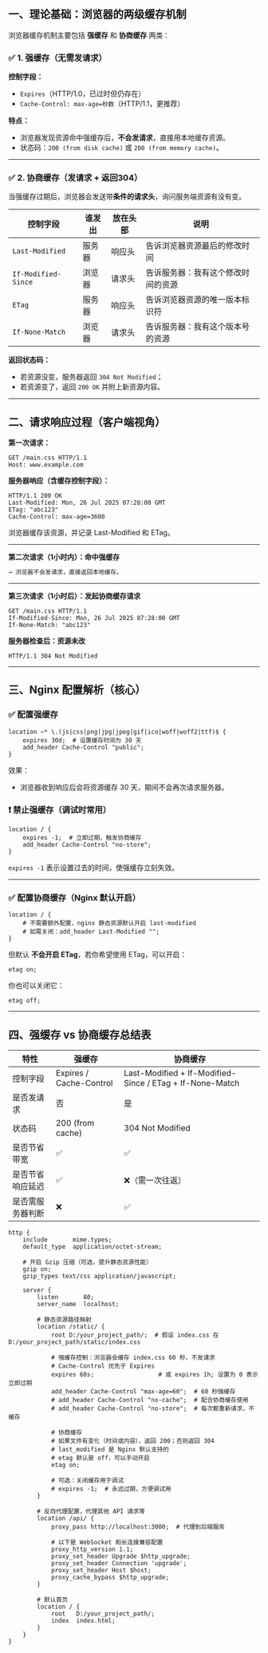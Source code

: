 ## 一、理论基础：浏览器的两级缓存机制

浏览器缓存机制主要包括 **强缓存** 和 **协商缓存** 两类：

### ✅ 1. 强缓存（无需发请求）

**控制字段：**

- `Expires`（HTTP/1.0，已过时但仍存在）
- `Cache-Control: max-age=秒数`（HTTP/1.1，更推荐）

**特点：**

- 浏览器发现资源命中强缓存后，**不会发请求**，直接用本地缓存资源。
- 状态码：`200 (from disk cache)` 或 `200 (from memory cache)`。

------

### ✅ 2. 协商缓存（发请求 + 返回304）

当强缓存过期后，浏览器会发送带**条件的请求头**，询问服务端资源有没有变。

| 控制字段            | 谁发出 | 放在头部 | 说明                               |
| ------------------- | ------ | -------- | ---------------------------------- |
| `Last-Modified`     | 服务器 | 响应头   | 告诉浏览器资源最后的修改时间       |
| `If-Modified-Since` | 浏览器 | 请求头   | 告诉服务器：我有这个修改时间的资源 |
| `ETag`              | 服务器 | 响应头   | 告诉浏览器资源的唯一版本标识符     |
| `If-None-Match`     | 浏览器 | 请求头   | 告诉服务器：我有这个版本号的资源   |

**返回状态码：**

- 若资源没变，服务器返回 `304 Not Modified`；
- 若资源变了，返回 `200 OK` 并附上新资源内容。

------

## 二、请求响应过程（客户端视角）

**第一次请求：**

```http
GET /main.css HTTP/1.1
Host: www.example.com
```

**服务器响应（含缓存控制字段）：**

```http
HTTP/1.1 200 OK
Last-Modified: Mon, 26 Jul 2025 07:28:00 GMT
ETag: "abc123"
Cache-Control: max-age=3600
```

浏览器缓存该资源，并记录 Last-Modified 和 ETag。

------

**第二次请求（1小时内）：命中强缓存**

```bash
→ 浏览器不会发请求，直接返回本地缓存。
```

------

**第三次请求（1小时后）：发起协商缓存请求**

```http
GET /main.css HTTP/1.1
If-Modified-Since: Mon, 26 Jul 2025 07:28:00 GMT
If-None-Match: "abc123"
```

**服务器检查后：资源未改**

```http
HTTP/1.1 304 Not Modified
```

------

## 三、Nginx 配置解析（核心）

### ✅ 配置强缓存

```nginx
location ~* \.(js|css|png|jpg|jpeg|gif|ico|woff|woff2|ttf)$ {
    expires 30d;  # 设置缓存时间为 30 天
    add_header Cache-Control "public";
}
```

效果：

- 浏览器收到响应后会将资源缓存 30 天，期间不会再次请求服务器。

### ❗ 禁止强缓存（调试时常用）

```nginx
location / {
    expires -1;  # 立即过期，触发协商缓存
    add_header Cache-Control "no-store";
}
```

`expires -1` 表示设置过去的时间，使强缓存立刻失效。

------

### ✅ 配置协商缓存（Nginx 默认开启）

```nginx
location / {
    # 不需要额外配置，nginx 静态资源默认开启 last-modified
    # 如需关闭：add_header Last-Modified "";
}
```

但默认 **不会开启 ETag**，若你希望使用 ETag，可以开启：

```nginx
etag on;
```

你也可以关闭它：

```nginx
etag off;
```

------

## 四、强缓存 vs 协商缓存总结表

| 特性             | 强缓存                  | 协商缓存                                                 |
| ---------------- | ----------------------- | -------------------------------------------------------- |
| 控制字段         | Expires / Cache-Control | Last-Modified + If-Modified-Since / ETag + If-None-Match |
| 是否发请求       | 否                      | 是                                                       |
| 状态码           | 200 (from cache)        | 304 Not Modified                                         |
| 是否节省带宽     | ✅                       | ✅                                                        |
| 是否节省响应延迟 | ✅                       | ❌（需一次往返）                                          |
| 是否需服务器判断 | ❌                       | ✅                                                        |

```nginx
http {
    include       mime.types;
    default_type  application/octet-stream;

    # 开启 Gzip 压缩（可选，提升静态资源性能）
    gzip on;
    gzip_types text/css application/javascript;

    server {
        listen       80;
        server_name  localhost;

        # 静态资源路径映射
        location /static/ {
            root D:/your_project_path/;  # 假设 index.css 在 D:/your_project_path/static/index.css

            # 强缓存控制：浏览器会缓存 index.css 60 秒，不发请求
            # Cache-Control 优先于 Expires
            expires 60s;                  # 或 expires 1h; 设置为 0 表示立即过期
            add_header Cache-Control "max-age=60";  # 60 秒强缓存
            # add_header Cache-Control "no-cache";  # 配合协商缓存使用
            # add_header Cache-Control "no-store";  # 每次都重新请求，不缓存

            # 协商缓存
            # 如果文件有变化（时间或内容），返回 200；否则返回 304
            # last_modified 是 Nginx 默认支持的
            # etag 默认是 off，可以手动开启
            etag on;

            # 可选：关闭缓存用于调试
            # expires -1;  # 永远过期，方便调试用
        }

        # 反向代理配置，代理其他 API 请求等
        location /api/ {
            proxy_pass http://localhost:3000;  # 代理到后端服务

            # 以下是 WebSocket 和长连接兼容配置
            proxy_http_version 1.1;
            proxy_set_header Upgrade $http_upgrade;
            proxy_set_header Connection 'upgrade';
            proxy_set_header Host $host;
            proxy_cache_bypass $http_upgrade;
        }

        # 默认首页
        location / {
            root   D:/your_project_path/;
            index  index.html;
        }
    }
}

```

